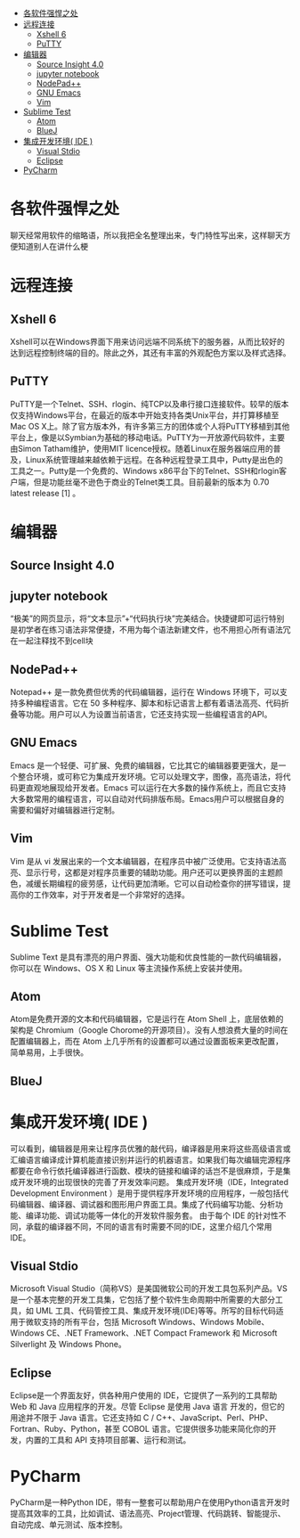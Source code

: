 <!-- TOC -->

- [各软件强悍之处](#各软件强悍之处)
- [远程连接](#远程连接)
    - [Xshell 6](#xshell-6)
    - [PuTTY](#putty)
- [编辑器](#编辑器)
    - [Source Insight 4.0](#source-insight-40)
    - [jupyter notebook](#jupyter-notebook)
    - [NodePad++](#nodepad)
    - [GNU Emacs](#gnu-emacs)
    - [Vim](#vim)
- [Sublime Test](#sublime-test)
    - [Atom](#atom)
    - [BlueJ](#bluej)
- [集成开发环境( IDE )](#集成开发环境-ide-)
    - [Visual Stdio](#visual-stdio)
    - [Eclipse](#eclipse)
- [PyCharm](#pycharm)

<!-- /TOC -->


# 各软件强悍之处

聊天经常用软件的缩略语，所以我把全名整理出来，专门特性写出来，这样聊天方便知道别人在讲什么梗




# 远程连接

## Xshell 6

Xshell可以在Windows界面下用来访问远端不同系统下的服务器，从而比较好的达到远程控制终端的目的。除此之外，其还有丰富的外观配色方案以及样式选择。

## PuTTY

PuTTY是一个Telnet、SSH、rlogin、纯TCP以及串行接口连接软件。较早的版本仅支持Windows平台，在最近的版本中开始支持各类Unix平台，并打算移植至Mac OS X上。除了官方版本外，有许多第三方的团体或个人将PuTTY移植到其他平台上，像是以Symbian为基础的移动电话。PuTTY为一开放源代码软件，主要由Simon Tatham维护，使用MIT licence授权。随着Linux在服务器端应用的普及，Linux系统管理越来越依赖于远程。在各种远程登录工具中，Putty是出色的工具之一。Putty是一个免费的、Windows x86平台下的Telnet、SSH和rlogin客户端，但是功能丝毫不逊色于商业的Telnet类工具。目前最新的版本为 0.70 latest release [1]  。

# 编辑器


## Source Insight 4.0


## jupyter notebook

“极美”的网页显示，将“文本显示”+“代码执行块”完美结合。快捷键即可运行特别是初学者在练习语法非常便捷，不用为每个语法新建文件，也不用担心所有语法冗在一起注释找不到cell块


## NodePad++

Notepad++ 是一款免费但优秀的代码编辑器，运行在 Windows 环境下，可以支持多种编程语言。它在 50 多种程序、脚本和标记语言上都有着语法高亮、代码折叠等功能。用户可以人为设置当前语言，它还支持实现一些编程语言的API。

## GNU Emacs

Emacs 是一个轻便、可扩展、免费的编辑器，它比其它的编辑器要更强大，是一个整合环境，或可称它为集成开发环境。它可以处理文字，图像，高亮语法，将代码更直观地展现给开发者。Emacs 可以运行在大多数的操作系统上，而且它支持大多数常用的编程语言，可以自动对代码排版布局。Emacs用户可以根据自身的需要和偏好对编辑器进行定制。

## Vim

Vim 是从 vi 发展出来的一个文本编辑器，在程序员中被广泛使用。它支持语法高亮、显示行号，这都是对程序员重要的辅助功能。用户还可以更换界面的主题颜色，减缓长期编程的疲劳感，让代码更加清晰。它可以自动检查你的拼写错误，提高你的工作效率，对于开发者是一个非常好的选择。

# Sublime Test

Sublime Text 是具有漂亮的用户界面、强大功能和优良性能的一款代码编辑器，你可以在 Windows、OS X 和 Linux 等主流操作系统上安装并使用。

## Atom

Atom是免费开源的文本和代码编辑器，它是运行在 Atom Shell 上，底层依赖的架构是 Chromium（Google Chorome的开源项目）。没有人想浪费大量的时间在配置编辑器上，而在 Atom 上几乎所有的设置都可以通过设置面板来更改配置，简单易用，上手很快。


## BlueJ

# 集成开发环境( IDE )


可以看到，编辑器是用来让程序员优雅的敲代码，编译器是用来将这些高级语言或汇编语言编译成计算机能直接识别并运行的机器语言。如果我们每次编辑完源程序都要在命令行依托编译器进行函数、模块的链接和编译的话岂不是很麻烦，于是集成开发环境的出现很快的完善了开发效率问题。
集成开发环境（IDE，Integrated Development Environment ）是用于提供程序开发环境的应用程序，一般包括代码编辑器、编译器、调试器和图形用户界面工具。集成了代码编写功能、分析功能、编译功能、调试功能等一体化的开发软件服务套。
由于每个 IDE 的针对性不同，承载的编译器不同，不同的语言有时需要不同的IDE，这里介绍几个常用 IDE。


## Visual Stdio

Microsoft Visual Studio（简称VS）是美国微软公司的开发工具包系列产品。VS是一个基本完整的开发工具集，它包括了整个软件生命周期中所需要的大部分工具，如 UML 工具、代码管控工具、集成开发环境(IDE)等等。所写的目标代码适用于微软支持的所有平台，包括 Microsoft Windows、Windows Mobile、Windows CE、.NET Framework、.NET Compact Framework 和 Microsoft Silverlight 及 Windows Phone。


## Eclipse


Eclipse是一个界面友好，供各种用户使用的 IDE，它提供了一系列的工具帮助 Web 和 Java 应用程序的开发。尽管 Eclipse 是使用 Java 语言
开发的，但它的用途并不限于 Java 语言。它还支持如 C / C++、JavaScript、Perl、PHP、Fortran、Ruby、Python，甚至 COBOL 语言。它提供很多功能来简化你的开发，内置的工具和 API 支持项目部署、运行和测试。


# PyCharm

PyCharm是一种Python IDE，带有一整套可以帮助用户在使用Python语言开发时提高其效率的工具，比如调试、语法高亮、Project管理、代码跳转、智能提示、自动完成、单元测试、版本控制。